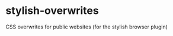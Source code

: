stylish-overwrites
==================

CSS overwrites for public websites (for the stylish browser plugin)
